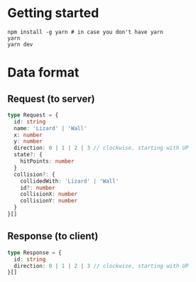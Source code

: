 # Getting started

```
npm install -g yarn # in case you don't have yarn
yarn
yarn dev
```

# Data format

## Request (to server)

```typescript
type Request = {
  id: string
  name: 'Lizard' | 'Wall'
  x: number
  y: number
  direction: 0 | 1 | 2 | 3 // clockwise, starting with UP
  state?: {
    hitPoints: number
  }
  collision?: {
    collidedWith: 'Lizard' | 'Wall'
    id?: number
    collisionX: number
    collisionY: number
  }
}[]
```

## Response (to client)

```typescript
type Response = {
  id: string
  direction: 0 | 1 | 2 | 3 // clockwise, starting with UP
}[]
```
